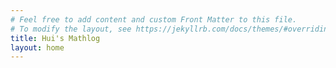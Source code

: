 ```yaml
---
# Feel free to add content and custom Front Matter to this file.
# To modify the layout, see https://jekyllrb.com/docs/themes/#overriding-theme-defaults
title: Hui's Mathlog
layout: home
---
```

